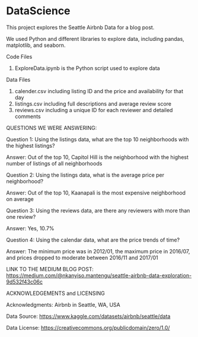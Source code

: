 # DataScience

This project explores the Seattle Airbnb Data for a blog post.

We used Python and different libraries to explore data, including pandas, matplotlib, and seaborn.

Code Files
1. ExploreData.ipynb is the Python script used to explore data

Data Files
1. calender.csv including listing ID and the price and availability for that day
2. listings.csv including full descriptions and average review score
3. reviews.csv including a unique ID for each reviewer and detailed comments

QUESTIONS WE WERE ANSWERING:

Question 1: Using the listings data, what are the top 10 neighborhoods with the highest listings?

Answer: Out of the top 10, Capitol Hill is the neighborhood with the highest number of listings of all neighborhoods

Question 2:  Using the listings data, what is the average price per neighborhood?

Answer: Out of the top 10, Kaanapali is the most expensive neighborhood on average

Question 3:  Using the reviews data, are there any reviewers with more than one review?

Answer: Yes, 10.7%

Question 4:  Using the calendar data, what are the price trends of time?

Answer: The minimum price was in 2012/01, the maximum price in 2016/07, and prices dropped to moderate between 2016/11 and 2017/01

LINK TO THE MEDIUM BLOG POST: https://medium.com/@nkanyiso.mantengu/seattle-airbnb-data-exploration-9d532f43c06c

ACKNOWLEDGEMENTS and LICENSING

Acknowledgments:  Airbnb in Seattle, WA, USA

Data Source: https://www.kaggle.com/datasets/airbnb/seattle/data

Data License: https://creativecommons.org/publicdomain/zero/1.0/



